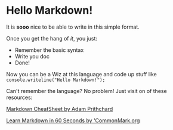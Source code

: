 # Hello Markdown!

It is **sooo** nice to be able to write in this simple format.

Once you get the hang of *it*, you just:

* Remember the basic syntax
* Write you doc
* Done!

Now you can be a Wiz at this language and code up stuff like `console.writeline("Hello Markdown!");`

Can't remember the language? No problem! Just visit on of these resources:

[Markdown CheatSheet by Adam Prithchard](https://github.com/adam-p.markdown-here/wiki/Markdown-Cheetsheet)

[Learn Markdown in 60 Seconds by 'CommonMark.org](http://commonmark.org/help/)
